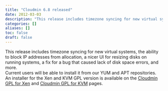 ```yaml
---
title: "Cloudmin 6.8 released"
date: 2012-03-03
description: "This release includes timezone syncing for new virtual systems, the ability to block IP addresses..."
categories: []
aliases: []
toc: false
draft: false
---
```

This release includes timezone syncing for new virtual systems, the ability to block IP addresses from allocation, a nicer UI for resizing disks on running systems, a fix for a bug that caused lack of disk space errors, and more. <br />
 Current users will be able to install it from our YUM and APT repositories. An installer for the Xen and KVM GPL version is available on the [Cloudmin GPL for Xen][1] and [Cloudmin GPL for KVM][2] pages.

  [1]: cinstall-xen.html
  [2]: cinstall-kvm.html
